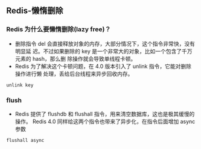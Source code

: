 ## Redis-懒惰删除

### Redis 为什么要懒惰删除(lazy free)？

* 删除指令 del 会直接释放对象的内存，大部分情况下，这个指令非常快，没有明显延 迟。不过如果删除的 key 是一个非常大的对象，比如一个包含了千万元素的 hash，那么删 除操作就会导致单线程卡顿。
* Redis 为了解决这个卡顿问题，在 4.0 版本引入了 unlink 指令，它能对删除操作进行懒 处理，丢给后台线程来异步回收内存。

```
unlink key
```

### flush

* Redis 提供了 flushdb 和 flushall 指令，用来清空数据库，这也是极其缓慢的操作。 Redis 4.0 同样给这两个指令也带来了异步化，在指令后面增加 async 参数

```
flushall async
```

